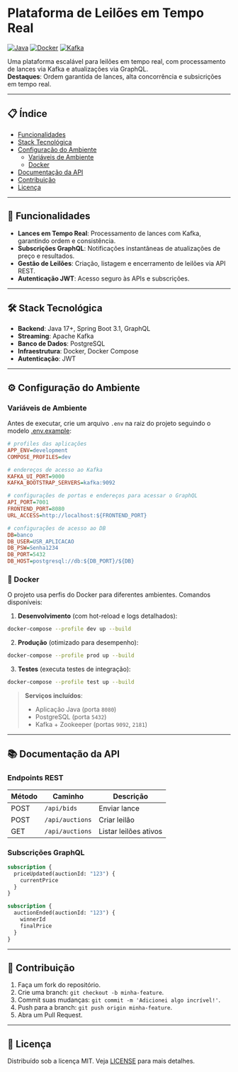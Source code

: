 # Plataforma de Leilões em Tempo Real

[![Java](https://img.shields.io/badge/Java-17%2B-blue)](https://openjdk.org/)
[![Docker](https://img.shields.io/badge/Docker-24.0%2B-2496ED)](https://www.docker.com/)
[![Kafka](https://img.shields.io/badge/Apache_Kafka-3.5%2B-231F20)](https://kafka.apache.org/)

Uma plataforma escalável para leilões em tempo real, com processamento de lances via Kafka e atualizações via GraphQL.  
**Destaques**: Ordem garantida de lances, alta concorrência e subsicrições em tempo real.

---

## 📋 Índice
- [Funcionalidades](#-funcionalidades)
- [Stack Tecnológica](#-stack-tecnológica)
- [Configuração do Ambiente](#%EF%B8%8F-configuração-do-ambiente)
  - [Variáveis de Ambiente](#variáveis-de-ambiente)
  - [Docker](#-docker)
- [Documentação da API](#-documentação-da-api)
- [Contribuição](#-contribuição)
- [Licença](#-licença)

---

## 🚀 Funcionalidades
- **Lances em Tempo Real**: Processamento de lances com Kafka, garantindo ordem e consistência.
- **Subscrições GraphQL**: Notificações instantâneas de atualizações de preço e resultados.
- **Gestão de Leilões**: Criação, listagem e encerramento de leilões via API REST.
- **Autenticação JWT**: Acesso seguro às APIs e subscrições.

---

## 🛠 Stack Tecnológica
- **Backend**: Java 17+, Spring Boot 3.1, GraphQL
- **Streaming**: Apache Kafka
- **Banco de Dados**: PostgreSQL
- **Infraestrutura**: Docker, Docker Compose
- **Autenticação**: JWT

---

## ⚙️ Configuração do Ambiente

### Variáveis de Ambiente
Antes de executar, crie um arquivo `.env` na raiz do projeto seguindo o modelo [.env.example](.env.example):  
```ini
# profiles das aplicações
APP_ENV=development
COMPOSE_PROFILES=dev

# endereços de acesso ao Kafka
KAFKA_UI_PORT=9000
KAFKA_BOOTSTRAP_SERVERS=kafka:9092

# configurações de portas e endereços para acessar o GraphQL
API_PORT=7001
FRONTEND_PORT=8080
URL_ACCESS=http://localhost:${FRONTEND_PORT}

# configurações de acesso ao DB
DB=banco
DB_USER=USR_APLICACAO
DB_PSW=Senha1234
DB_PORT=5432
DB_HOST=postgresql://db:${DB_PORT}/${DB}
```

### 🐳 Docker
O projeto usa perfis do Docker para diferentes ambientes. Comandos disponíveis:

1. **Desenvolvimento** (com hot-reload e logs detalhados):
```bash
docker-compose --profile dev up --build
```

2. **Produção** (otimizado para desempenho):
```bash
docker-compose --profile prod up --build
```

3. **Testes** (executa testes de integração):
```bash
docker-compose --profile test up --build
```

> **Serviços incluídos**:
> - Aplicação Java (porta `8080`)
> - PostgreSQL (porta `5432`)
> - Kafka + Zookeeper (portas `9092`, `2181`)

---

## 📚 Documentação da API
### Endpoints REST
| Método | Caminho           | Descrição               |
|--------|-------------------|-------------------------|
| POST   | `/api/bids`       | Enviar lance            |
| POST   | `/api/auctions`   | Criar leilão            |
| GET    | `/api/auctions`   | Listar leilões ativos   |

### Subscrições GraphQL
```graphql
subscription {
  priceUpdated(auctionId: "123") {
    currentPrice
  }
}

subscription {
  auctionEnded(auctionId: "123") {
    winnerId
    finalPrice
  }
}
```

---

## 🤝 Contribuição
1. Faça um fork do repositório.
2. Crie uma branch: `git checkout -b minha-feature`.
3. Commit suas mudanças: `git commit -m 'Adicionei algo incrível!'`.
4. Push para a branch: `git push origin minha-feature`.
5. Abra um Pull Request.

---

## 📄 Licença
Distribuído sob a licença MIT. Veja [LICENSE](LICENSE) para mais detalhes.
